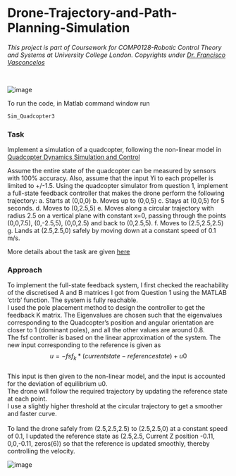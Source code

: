 # Drone-Trajectory-and-Path-Planning-Simulation
<i>This project is part of Coursework for COMP0128-Robotic Control Theory and Systems at University College London. Copyrights under [Dr. Francisco Vasconcelos](https://www.ucl.ac.uk/surgical-robot-vision/francisco-vasconcelos)</i>

<br>

![image](https://github.com/Sk4587/Drone-Trajectory-and-Path-Planning-Simulation/assets/46374770/174e3595-d43a-48c9-bb40-6f2b55240289)

To run the code, in Matlab command window run
```sh
Sim_Quadcopter3
```
### Task

Implement a simulation of a quadcopter, following the non-linear model in [Quadcopter Dynamics Simulation and Control](https://andrew.gibiansky.com/blog/physics/quadcopter-dynamics/)

Assume the entire state of the quadcopter can be measured by sensors with 100% accuracy. Also, assume that the input ϒi to each propeller is limited to +/-1.5. Using the quadcopter simulator from question 1, implement a full-state feedback controller that makes the drone perform the following trajectory:
a. Starts at (0,0,0) 
b. Moves up to (0,0,5) 
c. Stays at (0,0,5) for 5 seconds. 
d. Moves to (0,2.5,5)
e. Moves along a circular trajectory with radius 2.5 on a vertical plane with constant x=0, passing through the points (0,0,7.5), (0,-2.5,5), (0,0,2.5) and back to (0,2.5,5).
f. Moves to (2.5,2.5,2.5)
g. Lands at (2.5,2.5,0) safely by moving down at a constant speed of 0.1 m/s.

More details about the task are given [here](https://github.com/Sk4587/Drone-Trajectory-and-Path-Planning-Simulation/blob/main/QuadcopterCoursework.pdf)

### Approach
To implement the full-state feedback system, I first checked the reachability of the discretised A and B matrices I got from Question 1 using the MATLAB ‘ctrb’ function. The system is fully reachable.
<br>
I used the pole placement method to design the controller to get the feedback K matrix. The Eigenvalues are chosen such that the eigenvalues corresponding to the Quadcopter’s position and angular orientation are closer to 1 (dominant poles), and all the other values are around 0.8. 
<br>
The fsf controller is based on the linear approximation of the system. The new input corresponding to the reference is given as
<br>
$$u= -fsf_k*(current state-reference state) +u0$$
<br>
This input is then given to the non-linear model, and the input is accounted for the deviation of equilibrium u0. 
<br>
The drone will follow the required trajectory by updating the reference state at each point. 
<br>
I use a slightly higher threshold at the circular trajectory to get a smoother and faster curve.
<br>
<br>
To land the drone safely from (2.5,2.5,2.5) to (2.5,2.5,0) at a constant speed of 0.1, I updated the reference state as (2.5,2.5, Current Z position -0.11, 0,0,-0.11, zeros(6)) so that the reference is updated smoothly, thereby controlling the velocity.

![image](https://github.com/Sk4587/Drone-Trajectory-and-Path-Planning-Simulation/assets/46374770/96bd8289-22b0-4eae-ab6d-09c8e533c454)






